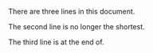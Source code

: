 There are three lines in this document.

The second line is no longer the shortest.

The third line is at the end of.
